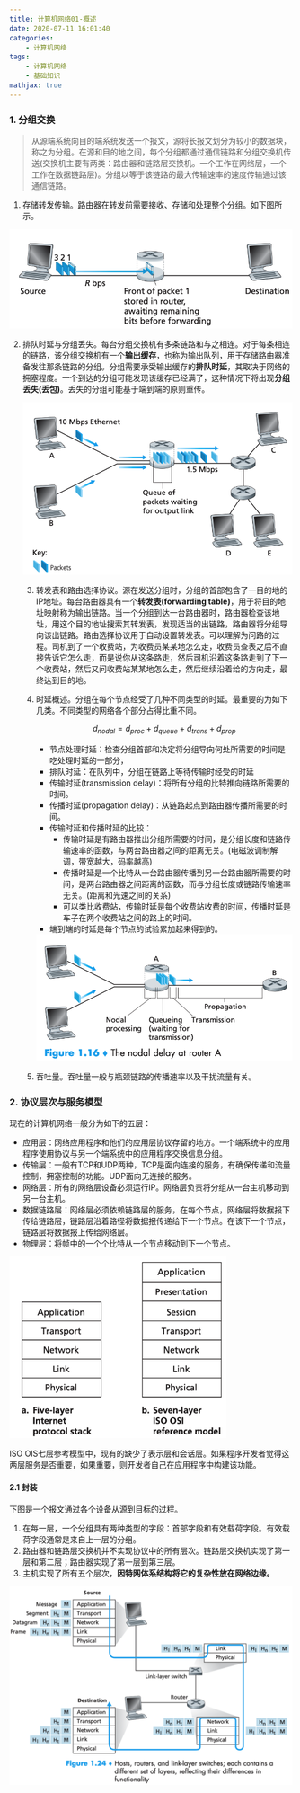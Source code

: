```yaml
---
title: 计算机网络01-概述
date: 2020-07-11 16:01:40
categories:
	- 计算机网络
tags:
	- 计算机网络
	- 基础知识
mathjax: true
---
```


### 1. 分组交换

> 从源端系统向目的端系统发送一个报文，源将长报文划分为较小的数据块，称之为分组。在源和目的地之间，每个分组都通过通信链路和分组交换机传送(交换机主要有两类：路由器和链路层交换机。一个工作在网络层，一个工作在数据链路层)。分组以等于该链路的最大传输速率的速度传输通过该通信链路。

1. 存储转发传输。路由器在转发前需要接收、存储和处理整个分组。如下图所示。

<img src="计算机网络01-概述/01.png" alt="image-20200711161607050" style="zoom: 67%;" />

2. 排队时延与分组丢失。每台分组交换机有多条链路和与之相连。对于每条相连的链路，该分组交换机有一个**输出缓存**，也称为输出队列，用于存储路由器准备发往那条链路的分组。分组需要承受输出缓存的**排队时延**，其取决于网络的拥塞程度。一个到达的分组可能发现该缓存已经满了，这种情况下将出现**分组丢失(丢包)**。丢失的分组可能基于端到端的原则重传。

   <img src="计算机网络01-概述/02.png" alt="image-20200711162256175" style="zoom:67%;" />

   3. 转发表和路由选择协议。源在发送分组时，分组的首部包含了一目的地的IP地址。每台路由器具有一个**转发表(forwarding table)**，用于将目的地址映射称为输出链路。当一个分组到达一台路由器时，路由器检查该地址，用这个目的地址搜索其转发表，发现适当的出链路，路由器将分组导向该出链路。路由选择协议用于自动设置转发表。可以理解为问路的过程。司机到了一个收费站，为收费员某某地怎么走，收费员查表之后不直接告诉它怎么走，而是说你从这条路走，然后司机沿着这条路走到了下一个收费站，然后又问收费站某某地怎么走，然后继续沿着给的方向走，最终达到目的地。

   4. 时延概述。分组在每个节点经受了几种不同类型的时延。最重要的为如下几类。不同类型的网络各个部分占得比重不同。

      $$d_{nodal} = d_{proc} + d_{queue} + d_{trans} + d_{prop}$$

      - 节点处理时延：检查分组首部和决定将分组导向何处所需要的时间是吃处理时延的一部分，
      - 排队时延：在队列中，分组在链路上等待传输时经受的时延
      - 传输时延(transmission delay)：将所有分组的比特推向链路所需要的时间。
      - 传播时延(propagation delay)：从链路起点到路由器传播所需要的时间。
      - 传输时延和传播时延的比较：
        + 传输时延是有路由器推出分组所需要的时间，是分组长度和链路传输速率的函数，与两台路由器之间的距离无关。(电磁波调制解调，带宽越大，码率越高)
        + 传播时延是一个比特从一台路由器传播到另一台路由器所需要的时间，是两台路由器之间距离的函数，而与分组长度或链路传输速率无关。(距离和光速之间的关系)
        + 可以类比收费站，传输时延是每个收费站收费的时间，传播时延是车子在两个收费站之间的路上的时间。
      - 端到端的时延是每个节点的试验累加起来得到的。

      <img src="计算机网络01-概述/03.png" alt="image-20200711163458053" style="zoom:67%;" />

   5. 吞吐量。吞吐量一般与瓶颈链路的传播速率以及干扰流量有关。

   

### 2. 协议层次与服务模型

现在的计算机网络一般分为如下的五层：

- 应用层：网络应用程序和他们的应用层协议存留的地方。一个端系统中的应用程序使用协议与另一个端系统中的应用程序交换信息分组。
- 传输层：一般有TCP和UDP两种，TCP是面向连接的服务，有确保传递和流量控制，拥塞控制的功能。UDP面向无连接的服务。
- 网络层：所有的网络层设备必须运行IP。网络层负责将分组从一台主机移动到另一台主机。
- 数据链路层：网络层必须依赖链路层的服务，在每个节点，网络层将数据报下传给链路层，链路层沿着路径将数据报传递给下一个节点。在该下一个节点，链路层将数据报上传给网络层。
- 物理层：将帧中的一个个比特从一个节点移动到下一个节点。

<img src="计算机网络01-概述/04.png" alt="image-20200711165015573" style="zoom:67%;" />

ISO OIS七层参考模型中，现有的缺少了表示层和会话层。如果程序开发者觉得这两层服务是否重要，如果重要，则开发者自己在应用程序中构建该功能。

#### 2.1 封装

下图是一个报文通过各个设备从源到目标的过程。

1. 在每一层，一个分组具有两种类型的字段：首部字段和有效载荷字段。有效载荷字段通常是来自上一层的分组。
2. 路由器和链路层交换机并不实现协议中的所有层次。链路层交换机实现了第一层和第二层；路由器实现了第一层到第三层。
3. 主机实现了所有五个层次，**因特网体系结构将它的复杂性放在网络边缘。**

<img src="计算机网络01-概述/05.png" alt="image-20200711165952691" style="zoom:67%;" />

